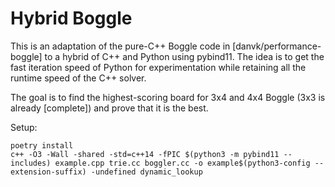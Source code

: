 # Hybrid Boggle

This is an adaptation of the pure-C++ Boggle code in [danvk/performance-boggle]
to a hybrid of C++ and Python using pybind11. The idea is to get the fast
iteration speed of Python for experimentation while retaining all the runtime
speed of the C++ solver.

The goal is to find the highest-scoring board for 3x4 and 4x4 Boggle (3x3 is
already [complete]) and prove that it is the best.

Setup:

```
poetry install
c++ -O3 -Wall -shared -std=c++14 -fPIC $(python3 -m pybind11 --includes) example.cpp trie.cc boggler.cc -o example$(python3-config --extension-suffix) -undefined dynamic_lookup
```

